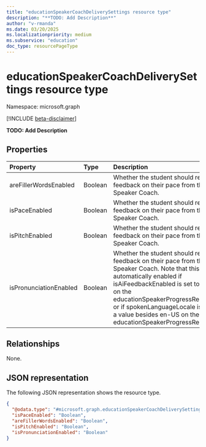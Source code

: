 ```yaml
---
title: "educationSpeakerCoachDeliverySettings resource type"
description: "**TODO: Add Description**"
author: "v-rmanda"
ms.date: 03/20/2025
ms.localizationpriority: medium
ms.subservice: "education"
doc_type: resourcePageType
---
```


# educationSpeakerCoachDeliverySettings resource type

Namespace: microsoft.graph

[!INCLUDE [beta-disclaimer](../../includes/beta-disclaimer.md)]

**TODO: Add Description**


## Properties
|Property|Type|Description|
|:---|:---|:---|
|areFillerWordsEnabled|Boolean|Whether the student should receive feedback on their pace from the Speaker Coach.|
|isPaceEnabled|Boolean|Whether the student should receive feedback on their pace from the Speaker Coach.|
|isPitchEnabled|Boolean|Whether the student should receive feedback on their pace from the Speaker Coach.|
|isPronunciationEnabled|Boolean|Whether the student should receive feedback on their pace from the Speaker Coach. Note that this will be automatically enabled if isAiFeedbackEnabled is set to true on the educationSpeakerProgressResource, or if spokenLanguageLocale is set to a value besides en-US on the educationSpeakerProgressResource.|

## Relationships
None.

## JSON representation
The following JSON representation shows the resource type.
<!-- {
  "blockType": "resource",
  "@odata.type": "microsoft.graph.educationSpeakerCoachDeliverySettings"
}
-->
``` json
{
  "@odata.type": "#microsoft.graph.educationSpeakerCoachDeliverySettings",
  "isPaceEnabled": "Boolean",
  "areFillerWordsEnabled": "Boolean",
  "isPitchEnabled": "Boolean",
  "isPronunciationEnabled": "Boolean"
}
```

